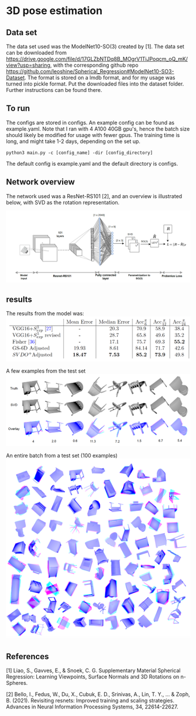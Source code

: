 # 3D pose estimation

## Data set
The data set used was the ModelNet10-SO(3) created by [1]. The data set can be downloaded from https://drive.google.com/file/d/17GLZbNTDq8B_MOgrV1TiJPoqcm_oQ_mK/view?usp=sharing, with the corresponding github repo https://github.com/leoshine/Spherical_Regression#ModelNet10-SO3-Dataset. The format is stored on a lmdb format, and for my usage was turned into pickle format. Put the downloaded files into the dataset folder. Further instructions can be found there.


## To run
The configs are stored in configs. An example config can be found as example.yaml. Note that I ran with 4 A100 40GB gpu's, hence the batch size should likely be modified for usage with fewer gpus. The training time is long, and might take 1-2 days, depending on the set up. 

```
python3 main.py -c [config_name] -dir [config_directory]
```
The default config is example.yaml and the default directory is configs. 

## Network overview
The network used was a ResNet-RS101 [2], and an overview is illustrated below, with SVD as the rotation representation. 

![overview](https://github.com/henrikgruner/PoseEstimation/blob/master/3D-Pose/git_imgs/overview.png)


## results
The results from the model was:
![overview](https://github.com/henrikgruner/PoseEstimation/blob/master/3D-Pose/git_imgs/results.png)

A few examples from the test set
![overview](https://github.com/henrikgruner/PoseEstimation/blob/master/3D-Pose/git_imgs/examples.png)

An entire batch from a test set (100 examples)
![overview](https://github.com/henrikgruner/PoseEstimation/blob/master/3D-Pose/git_imgs/batch.png)


## References
[1] Liao, S., Gavves, E., & Snoek, C. G. Supplementary Material Spherical Regression: Learning Viewpoints, Surface Normals and 3D Rotations on n-Spheres.

[2] Bello, I., Fedus, W., Du, X., Cubuk, E. D., Srinivas, A., Lin, T. Y., ... & Zoph, B. (2021). Revisiting resnets: Improved training and scaling strategies. Advances in Neural Information Processing Systems, 34, 22614-22627.
